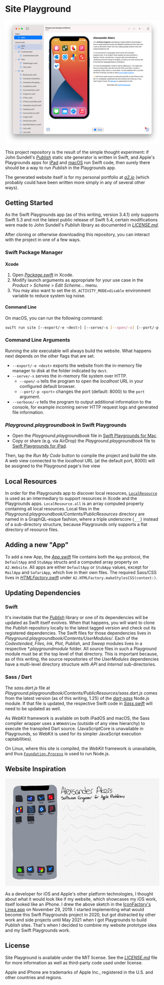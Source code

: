 # Site Playground

![Screenshot of Playgrounds for macOS](.github/playgrounds-screenshot.png)

This project repository is the result of the simple thought experiment: if John Sundell's [_Publish_][publish] static site generator is written in Swift, and Apple's Playgrounds apps for [iPad][playgrounds-ipad] and [macOS][playgrounds-mac] run Swift code, then surely there should be a way to run _Publish_ in the Playgrounds app.

The generated website itself is for my personal portfolio at [_a2.io_](https://a2.io) (which probably could have been written more simply in any of several other ways).

## Getting Started

As the Swift Playgrounds app (as of this writing, version 3.4.1) only supports Swift 5.3 and not the latest public release of Swift 5.4, certain modifications were made to John Sundell's _Publish_ library as documented in [_LICENSE.md_](LICENSE.md).

After cloning or otherwise downloading this repository, you can interact with the project in one of a few ways.

### Swift Package Manager

#### Xcode

1. Open [_Package.swift_](Package.swift) in Xcode.
2. Modify launch arguments as appropriate for your use case in the _Product_ > _Scheme_ > _Edit Scheme…_ menu.
3. You may also want to set the `OS_ACTIVITY_MODE=disable` environment variable to reduce system log noise.

#### Command Line

On macOS, you can run the following command:

```sh
swift run site [--export/-e <dest>] [--serve/-s [--open/-o] [--port/-p <port>]] [--verbose/-v]
```

### Command Line Arguments

Running the _site_ executable will always build the website. What happens next depends on the other flags that are set.

* `--export/-e <dest>` exports the website from the in-memory file manager to disk at the folder indicated by `dest`.
* `--serve/-s` serves the in-memory file system over HTTP.
  * `--open/-o` tells the program to open the _localhost_ URL in your configured default browser.
  * `--port/-p <port>` changes the port (default: 8000) to the `port` argument.
* `--verbose/-v` tells the program to output additional information to the console, for example incoming server HTTP request logs and generated file information.

### _Playground.playgroundbook_ in Swift Playgrounds

* Open the _Playground.playgroundbook_ file in [Swift Playgrounds for Mac][playgrounds-mac].
* Copy or share (e.g. via AirDrop) the _Playground.playgroundbook_ file to [Swift Playgrounds for iPad][playgrounds-ipad].

Then, tap the _Run My Code_ button to compile the project and build the site. A web view connected to the _localhost_ URL (at the default port, 8000) will be assigned to the Playground page's live view

## Local Resources

In order for the Playgrounds app to discover local resources, [`LocalResource`](Playground.playgroundbook/Contents/UserModules/UserModule.playgroundmodule/Sources/LocalResource.swift) is used as an intermediary to support resources in Xcode and the Playgrounds apps. `LocalResource.all` is an array computed property containing all local resources. Local files in the _Playground.playgroundbook/Contents/PublicResources_ directory are named in a GraphQL-esque fashion, where a triple underscore (`___`) instead of a sub-directory structure, because Playgrounds only supports a flat directory of resource files.

## Adding a new "App"

To add a new App, the [_App.swift_](Playground.playgroundbook/Contents/UserModules/UserModule.playgroundmodule/Sources/App.swift) file contains both the `App` protocol, the `DefaultApp` and `StubApp` structs and a computed array property on `A2.Website`. All apps are either `DefaultApp` or `StubApp` values, except for `MailApp` and `SafariApp`, which live in their own files. The required Sass/CSS lives in [_HTMLFactory.swift_](Playground.playgroundbook/Contents/UserModules/UserModule.playgroundmodule/Sources/HTMLFactory.swift) under `A2.HTMLFactory.makeStylesCSS(context:)`.

## Updating Dependencies

### Swift

It's inevitable that the [_Publish_][publish] library or one of its dependencies will be updated as Swift itself evolves. When that happens, you will want to clone the _Publish_ repository locally to the latest tagged version and check out its registered dependencies. The Swift files for those dependencies lives in _Playground.playgroundbook/Contents/UserModules/_. Each of the _Codextended_, _Files_, _Ink_, _Plot_, _Publish_, and _Sweep_ modules lives in a respective _\*.playgroundmodule_ folder. All source files in such a Playground module must be at the top level of that directory. This is important because, as of this writing, the source repositories of the _UserModules_ dependencies have a multi-level directory structure with _API_ and _Internal_ sub-directories.

### Sass / Dart

The _sass.dart.js_ file at _Playground.playgroundbook/Contents/PublicResources/sass.dart.js_ comes from the latest version (as of this writing, 1.25) of the [_dart-sass_](https://github.com/sass/dart-sass) Node.js module. If that file is updated, the respective Swift code in [_Sass.swift_](Playground.playgroundbook/Contents/UserModules/UserModule.playgroundmodule/Sources/Sass.swift) will need to be updated as well.

As _WebKit_ framework is available on both iPadOS and macOS, the Sass compiler wrapper uses a `WKWebView`  (outside of any view hierarchy) to execute the transpiled Dart source. (JavaScriptCore is unavailable in Playgrounds, so WebKit is used for its simpler JavaScript execution captabilities).

On Linux, where this site is compiled, the _WebKit_ framework is unavailable, and thus [`Foundation.Process`](https://developer.apple.com/documentation/foundation/process) is used to run Node.js.

## Website Inspiration

![Linea.app sketch of website prototype](.github/sketch.jpeg)

As a developer for iOS and Apple's other platform technologies, I thought about what it would look like if my website, which showcases my iOS work, itself looked like an iPhone. I drew the above sketch in the [IconFactory's Linea app](https://linea-app.com) on November 29, 2019. I started implementing what would become this Swift Playgrounds project in 2020, but got distracted by other work and side projects until May 2021 when I got Playgrounds to build _Publish_ sites. That's when I decided to combine my website prototype idea and my Swift Playgrounds work.

## License

Site Playground is available under the MIT license. See the [_LICENSE.md_](LICENSE.md) file for more information as well as third-party code used under license.

Apple and iPhone are trademarks of Apple Inc., registered in the U.S. and other countries and regions.

[playgrounds-ipad]: https://apps.apple.com/app/id908519492
[playgrounds-mac]: https://apps.apple.com/app/id1496833156
[publish]: https://github.com/JohnSundell/Publish
